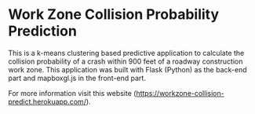# Work Zone Collision Probability Prediction 

This is a k-means clustering based predictive application to calculate the collision probability of a crash within 900 feet of a roadway construction work zone. This application was built with Flask (Python) as the back-end part and mapboxgl.js in the front-end part.

For more information visit this website (https://workzone-collision-predict.herokuapp.com/). 
